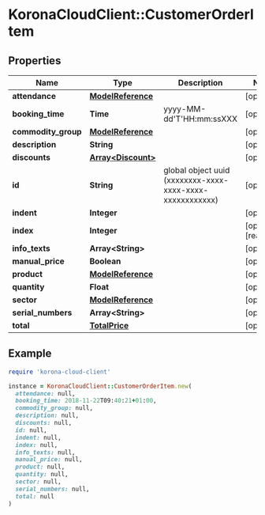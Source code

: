 # KoronaCloudClient::CustomerOrderItem

## Properties

| Name | Type | Description | Notes |
| ---- | ---- | ----------- | ----- |
| **attendance** | [**ModelReference**](ModelReference.md) |  | [optional] |
| **booking_time** | **Time** | yyyy-MM-dd&#39;T&#39;HH:mm:ssXXX | [optional] |
| **commodity_group** | [**ModelReference**](ModelReference.md) |  | [optional] |
| **description** | **String** |  | [optional] |
| **discounts** | [**Array&lt;Discount&gt;**](Discount.md) |  | [optional] |
| **id** | **String** | global object uuid (xxxxxxxx-xxxx-xxxx-xxxx-xxxxxxxxxxxx) | [optional] |
| **indent** | **Integer** |  | [optional] |
| **index** | **Integer** |  | [optional][readonly] |
| **info_texts** | **Array&lt;String&gt;** |  | [optional] |
| **manual_price** | **Boolean** |  | [optional] |
| **product** | [**ModelReference**](ModelReference.md) |  | [optional] |
| **quantity** | **Float** |  | [optional] |
| **sector** | [**ModelReference**](ModelReference.md) |  | [optional] |
| **serial_numbers** | **Array&lt;String&gt;** |  | [optional] |
| **total** | [**TotalPrice**](TotalPrice.md) |  | [optional] |

## Example

```ruby
require 'korona-cloud-client'

instance = KoronaCloudClient::CustomerOrderItem.new(
  attendance: null,
  booking_time: 2018-11-22T09:40:21+01:00,
  commodity_group: null,
  description: null,
  discounts: null,
  id: null,
  indent: null,
  index: null,
  info_texts: null,
  manual_price: null,
  product: null,
  quantity: null,
  sector: null,
  serial_numbers: null,
  total: null
)
```

